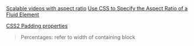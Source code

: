 [Scalable videos with aspect ratio](http://zzzzbov.com/blag/scalable-videos-with-aspect-ratio)
[Use CSS to Specify the Aspect Ratio of a Fluid Element](http://ansciath.tumblr.com/post/7347495869/css-aspect-ratio)

[CSS2 Padding properties](https://www.w3.org/TR/CSS2/box.html#propdef-padding-top)
> Percentages: refer to width of containing block
